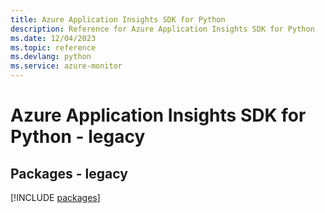 ```yaml
---
title: Azure Application Insights SDK for Python
description: Reference for Azure Application Insights SDK for Python
ms.date: 12/04/2023
ms.topic: reference
ms.devlang: python
ms.service: azure-monitor
---
```

# Azure Application Insights SDK for Python - legacy
## Packages - legacy
[!INCLUDE [packages](application-insights-index.md)]